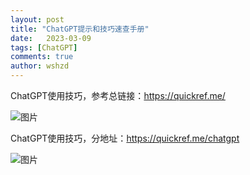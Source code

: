 ```yaml
---
layout: post
title: "ChatGPT提示和技巧速查手册"
date:   2023-03-09
tags: [ChatGPT]
comments: true
author: wshzd
---
```


ChatGPT使用技巧，参考总链接：https://quickref.me/

![图片](https://mmbiz.qpic.cn/mmbiz_png/N5aX12H1SickALjS15V3zsPfgwR3CicJ8c22KgibBtibqpRT5sXVXTsTlxhQSicWNXiaamNfwztSibbFicz49sHgPCOxBw/640?wx_fmt=png&wxfrom=5&wx_lazy=1&wx_co=1)

ChatGPT使用技巧，分地址：https://quickref.me/chatgpt

![图片](https://mmbiz.qpic.cn/mmbiz_png/N5aX12H1SickALjS15V3zsPfgwR3CicJ8c9qSH4pC0LSgCRq5icpJn1icIY89yzvIiclNH3ia9Zh60ybdT98Kfb5qQicg/640?wx_fmt=png&wxfrom=5&wx_lazy=1&wx_co=1)